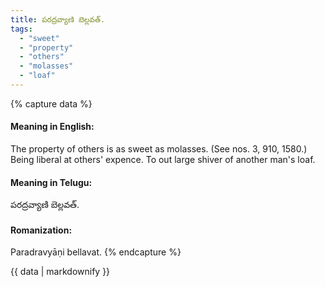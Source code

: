 ```yaml
---
title: పరద్రవ్యాణి బెల్లవత్.
tags:
  - "sweet"
  - "property"
  - "others"
  - "molasses"
  - "loaf"
---
```


{% capture data %}
#### Meaning in English:
The property of others is as sweet as molasses.
(See nos. 3, 910, 1580.)
Being liberal at others' expence.
To out large shiver of another man's loaf.

#### Meaning in Telugu:
పరద్రవ్యాణి బెల్లవత్.

#### Romanization:
Paradravyāṇi bellavat.
{% endcapture %}

{{ data | markdownify }}

